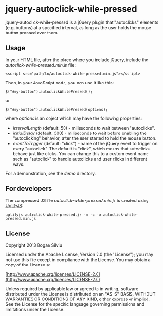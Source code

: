 jquery-autoclick-while-pressed
==============================
jquery-autoclick-while-pressed is a jQuery plugin that "autoclicks" elements (e.g. buttons) at a specified interval, as long as the user holds the mouse button pressed over them.

Usage
-----
In your HTML file, after the place where you include jQuery, include the _autoclick-while-pressed.min.js_ file:

    <script src="path/to/autoclick-while-pressed.min.js"></script>

Then, in your JavaScript code, you can use it like this:

    $("#my-button").autoclickWhilePressed();

or

    $("#my-button").autoclickWhilePressed(options);

where _options_ is an object which may have the following properties:

- _intervalLength_ (default: 50) - miliseconds to wait between "autoclicks".
- _initialDelay_ (default: 300) - miliseconds to wait before enabling the "autoclicking" behavior, after the user started to hold the mouse button.
- _eventToTrigger_ (default: "click") - name of the jQuery event to trigger on every "autoclick". The default is "click", which means that autoclicks behave just like clicks. You can change this to a custom event name such as "autoclick" to handle autoclicks and user clicks in different ways.

For a demonstration, see the _demo_ directory.

For developers
--------------
The compressed JS file _autoclick-while-pressed.min.js_ is created using [UglifyJS](https://github.com/mishoo/UglifyJS2/):

    uglifyjs autoclick-while-pressed.js -m -c -o autoclick-while-pressed.min.js

License
-------
   Copyright 2013 Bogan Silviu

   Licensed under the Apache License, Version 2.0 (the "License");
   you may not use this file except in compliance with the License.
   You may obtain a copy of the License at

   [http://www.apache.org/licenses/LICENSE-2.0](http://www.apache.org/licenses/LICENSE-2.0)

   Unless required by applicable law or agreed to in writing, software
   distributed under the License is distributed on an "AS IS" BASIS,
   WITHOUT WARRANTIES OR CONDITIONS OF ANY KIND, either express or implied.
   See the License for the specific language governing permissions and
   limitations under the License.